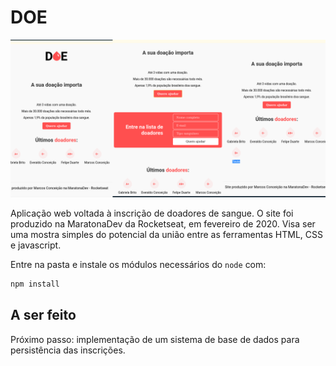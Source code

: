 # DOE

![Screenshots](example/screenshots.png)

Aplicação web voltada à inscrição de doadores de sangue. O site foi produzido na MaratonaDev da Rocketseat, em fevereiro de 2020. Visa ser uma mostra simples do potencial da união entre as ferramentas HTML, CSS e javascript.

Entre na pasta e instale os módulos necessários do `node` com:
```sh
npm install
```

## A ser feito
Próximo passo: implementação de um sistema de base de dados para persistência das inscrições.
